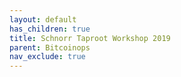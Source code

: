 ```yaml
---
layout: default
has_children: true
title: Schnorr Taproot Workshop 2019
parent: Bitcoinops
nav_exclude: true
---
```

